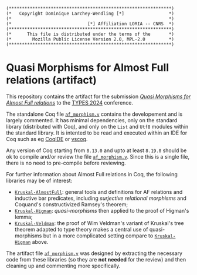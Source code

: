 ```
(**************************************************************)
(*   Copyright Dominique Larchey-Wendling [*]                 *)
(*                                                            *)
(*                             [*] Affiliation LORIA -- CNRS  *)
(**************************************************************)
(*      This file is distributed under the terms of the       *)
(*        Mozilla Public License Version 2.0, MPL-2.0         *)
(**************************************************************)
```

# Quasi Morphisms for Almost Full relations (artifact)

This repository contains the artifact for the submission
[_Quasi Morphisms for Almost Full relations_](https://members.loria.fr/DLarchey/files/papers/types2024.pdf)
to the [TYPES 2024](https://types2024.itu.dk/Index.html) conference.

The standalone Coq file [`af_morphism.v`](af_morphism.v)
contains the developement and is largely commented. It has minimal dependencies, only on the standard 
library (distributed with Coq), and only on the `List` and `Utf8` modules within the standard library. 
It is intented to be read and executed within an IDE for Coq such as eg [CoqIDE](https://coq.inria.fr/download) or 
[vscoq](https://github.com/coq-community/vscoq). 

Any version of Coq starting from `8.13.0` and 
upto at least `8.19.0` should be ok to compile and/or review the file [`af_morphism.v`](af_morphism.v).
Since this is a single file, there is no need to pre-compile before reviewing. 

For further information about Almost Full relations in Coq,
the following libraries may be of interest:
- [`Kruskal-AlmostFull`](https://github.com/DmxLarchey/Kruskal-AlmostFull):
  general tools and definitions for AF relations and inductive bar predicates,
  including _surjective relational morphisms_ and Coquand's constructivized
  Ramsey's theorem;
- [`Kruskal-Higman`](https://github.com/DmxLarchey/Kruskal-Higman):
  _quasi-morphisms_ then applied to the proof of Higman's lemma;
- [`Kruskal-Veldman`](https://github.com/DmxLarchey/Kruskal-Veldman):
  the proof of Wim Veldman's variant of Kruskal's tree theorem 
  adapted to type theory makes a central use of quasi-morphisms
  but in a more complicated setting compare to [`Kruskal-Higman`](https://github.com/DmxLarchey/Kruskal-Higman)
  above.

The artifact file [`af_morphism.v`](af_morphism.v) was designed by
extracting the necessary code from these libraries (so they are __not
needed__ for the review) and then cleaning up and commenting more specifically.
